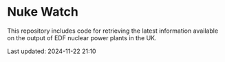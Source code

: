# Nuke Watch

This repository includes code for retrieving the latest information available on the output of EDF nuclear power plants in the UK.

Last updated: 2024-11-22 21:10